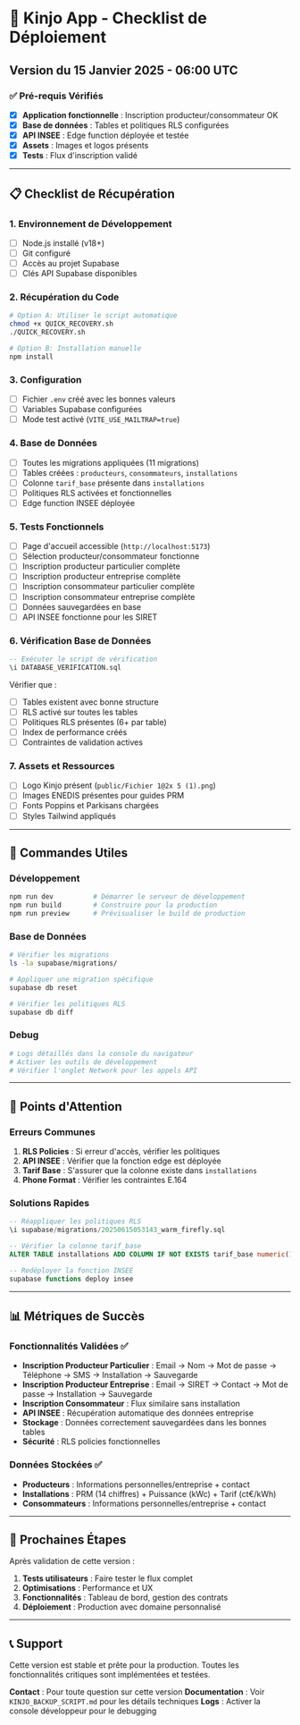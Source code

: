 # 🚀 Kinjo App - Checklist de Déploiement

## Version du 15 Janvier 2025 - 06:00 UTC

### ✅ Pré-requis Vérifiés

- [x] **Application fonctionnelle** : Inscription producteur/consommateur OK
- [x] **Base de données** : Tables et politiques RLS configurées
- [x] **API INSEE** : Edge function déployée et testée
- [x] **Assets** : Images et logos présents
- [x] **Tests** : Flux d'inscription validé

---

## 📋 Checklist de Récupération

### 1. Environnement de Développement

- [ ] Node.js installé (v18+)
- [ ] Git configuré
- [ ] Accès au projet Supabase
- [ ] Clés API Supabase disponibles

### 2. Récupération du Code

```bash
# Option A: Utiliser le script automatique
chmod +x QUICK_RECOVERY.sh
./QUICK_RECOVERY.sh

# Option B: Installation manuelle
npm install
```

### 3. Configuration

- [ ] Fichier `.env` créé avec les bonnes valeurs
- [ ] Variables Supabase configurées
- [ ] Mode test activé (`VITE_USE_MAILTRAP=true`)

### 4. Base de Données

- [ ] Toutes les migrations appliquées (11 migrations)
- [ ] Tables créées : `producteurs`, `consommateurs`, `installations`
- [ ] Colonne `tarif_base` présente dans `installations`
- [ ] Politiques RLS activées et fonctionnelles
- [ ] Edge function INSEE déployée

### 5. Tests Fonctionnels

- [ ] Page d'accueil accessible (`http://localhost:5173`)
- [ ] Sélection producteur/consommateur fonctionne
- [ ] Inscription producteur particulier complète
- [ ] Inscription producteur entreprise complète
- [ ] Inscription consommateur particulier complète
- [ ] Inscription consommateur entreprise complète
- [ ] Données sauvegardées en base
- [ ] API INSEE fonctionne pour les SIRET

### 6. Vérification Base de Données

```sql
-- Exécuter le script de vérification
\i DATABASE_VERIFICATION.sql
```

Vérifier que :
- [ ] Tables existent avec bonne structure
- [ ] RLS activé sur toutes les tables
- [ ] Politiques RLS présentes (6+ par table)
- [ ] Index de performance créés
- [ ] Contraintes de validation actives

### 7. Assets et Ressources

- [ ] Logo Kinjo présent (`public/Fichier 1@2x 5 (1).png`)
- [ ] Images ENEDIS présentes pour guides PRM
- [ ] Fonts Poppins et Parkisans chargées
- [ ] Styles Tailwind appliqués

---

## 🔧 Commandes Utiles

### Développement
```bash
npm run dev          # Démarrer le serveur de développement
npm run build        # Construire pour la production
npm run preview      # Prévisualiser le build de production
```

### Base de Données
```bash
# Vérifier les migrations
ls -la supabase/migrations/

# Appliquer une migration spécifique
supabase db reset

# Vérifier les politiques RLS
supabase db diff
```

### Debug
```bash
# Logs détaillés dans la console du navigateur
# Activer les outils de développement
# Vérifier l'onglet Network pour les appels API
```

---

## 🚨 Points d'Attention

### Erreurs Communes

1. **RLS Policies** : Si erreur d'accès, vérifier les politiques
2. **API INSEE** : Vérifier que la fonction edge est déployée
3. **Tarif Base** : S'assurer que la colonne existe dans `installations`
4. **Phone Format** : Vérifier les contraintes E.164

### Solutions Rapides

```sql
-- Réappliquer les politiques RLS
\i supabase/migrations/20250615053143_warm_firefly.sql

-- Vérifier la colonne tarif_base
ALTER TABLE installations ADD COLUMN IF NOT EXISTS tarif_base numeric(10,2);

-- Redéployer la fonction INSEE
supabase functions deploy insee
```

---

## 📊 Métriques de Succès

### Fonctionnalités Validées ✅

- **Inscription Producteur Particulier** : Email → Nom → Mot de passe → Téléphone → SMS → Installation → Sauvegarde
- **Inscription Producteur Entreprise** : Email → SIRET → Contact → Mot de passe → Installation → Sauvegarde
- **Inscription Consommateur** : Flux similaire sans installation
- **API INSEE** : Récupération automatique des données entreprise
- **Stockage** : Données correctement sauvegardées dans les bonnes tables
- **Sécurité** : RLS policies fonctionnelles

### Données Stockées ✅

- **Producteurs** : Informations personnelles/entreprise + contact
- **Installations** : PRM (14 chiffres) + Puissance (kWc) + Tarif (ct€/kWh)
- **Consommateurs** : Informations personnelles/entreprise + contact

---

## 🎯 Prochaines Étapes

Après validation de cette version :

1. **Tests utilisateurs** : Faire tester le flux complet
2. **Optimisations** : Performance et UX
3. **Fonctionnalités** : Tableau de bord, gestion des contrats
4. **Déploiement** : Production avec domaine personnalisé

---

## 📞 Support

Cette version est stable et prête pour la production. Toutes les fonctionnalités critiques sont implémentées et testées.

**Contact** : Pour toute question sur cette version
**Documentation** : Voir `KINJO_BACKUP_SCRIPT.md` pour les détails techniques
**Logs** : Activer la console développeur pour le debugging